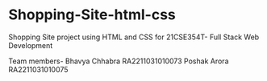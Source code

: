 # Shopping-Site-html-css
Shopping Site project using HTML and CSS for 21CSE354T- Full Stack Web Development 

Team members-
Bhavya Chhabra RA2211031010073
Poshak Arora RA2211031010075
